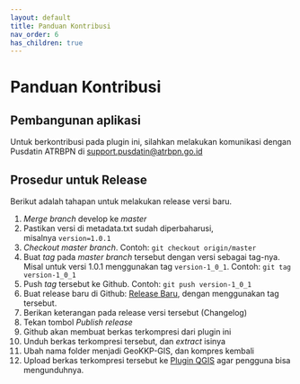 ```yaml
---
layout: default
title: Panduan Kontribusi
nav_order: 6
has_children: true
---
```


# Panduan Kontribusi

## Pembangunan aplikasi

Untuk berkontribusi pada plugin ini, silahkan melakukan komunikasi dengan Pusdatin ATRBPN di [support.pusdatin@atrbpn.go.id](mailto:support.pusdatin@atrbpn.go.id)

## Prosedur untuk Release

Berikut adalah tahapan untuk melakukan release versi baru.

1. *Merge branch* develop ke *master*
2. Pastikan versi di metadata.txt sudah diperbaharusi, misalnya `version=1.0.1`
3. *Checkout master branch*. Contoh: `git checkout origin/master`
4. Buat *tag* pada *master branch* tersebut dengan versi sebagai tag-nya. Misal untuk versi 1.0.1 menggunakan tag `version-1_0_1`. Contoh: `git tag version-1_0_1`
5. Push *tag* tersebut ke Github. Contoh: `git push version-1_0_1`
6. Buat release baru di Github: [Release Baru](https://github.com/danylaksono/GeoKKP-GIS/releases/new), dengan menggunakan tag tersebut.
7. Berikan keterangan pada release versi tersebut (Changelog)
8. Tekan tombol *Publish release*
9. Github akan membuat berkas terkompresi dari plugin ini
10. Unduh berkas terkompresi tersebut, dan *extract* isinya
11. Ubah nama folder menjadi GeoKKP-GIS, dan kompres kembali
12. Upload berkas terkompresi tersebut ke [Plugin QGIS](https://plugins.qgis.org/) agar pengguna bisa mengunduhnya.
